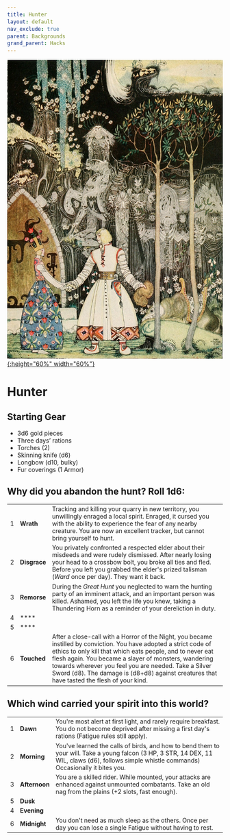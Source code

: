 ```yaml
---
title: Hunter
layout: default
nav_exclude: true
parent: Backgrounds
grand_parent: Hacks
---
```


[![Alt text](/img/backgrounds/hunter.jpg "East of the Sun and West of the Moon, illustrated by Kay Nielsen"){:height="60%" width="60%"}](/img/backgrounds/hunter.jpg)

# Hunter

## Starting Gear

- 3d6 gold pieces
- Three days’ rations
- Torches (2)
- Skinning knife (d6)
- Longbow (d10, bulky)
- Fur coverings (1 Armor)

## Why did you abandon the hunt? Roll 1d6:

|      |                   |                                                              |
| ---- | ----------------- | ------------------------------------------------------------ |
| 1    | **Wrath** | Tracking and killing your quarry in new territory, you unwillingly enraged a local spirit. Enraged, it cursed you with the ability to experience the fear of any nearby creature. You are now an excellent tracker, but cannot bring yourself to hunt. |
| 2    | **Disgrace**  | You privately confronted a respected elder about their misdeeds and were rudely dismissed. After nearly losing your head to a crossbow bolt, you broke all ties and fled. Before you left you grabbed the elder's prized talisman (_Ward_ once per day). They want it back.|
| 3    | **Remorse**  | During the _Great Hunt_ you neglected to warn the hunting party of an imminent attack, and an important person was killed. Ashamed, you left the life you knew, taking a Thundering Horn as a reminder of your dereliction in duty. |
| 4    | ****  | |
| 5    | ****  | |
| 6    | **Touched** | After a close-call with a Horror of the Night, you became instilled by conviction.  You have adopted a strict code of ethics to only kill that which eats people, and to never eat flesh again. You became a slayer of monsters, wandering towards wherever you feel you are needed. Take a Silver Sword (d8). The damage is (d8+d8) against creatures that have tasted the flesh of your kind. |

## Which wind carried your spirit into this world?

|      |      |      |
| ---- | ---- | ---- |
| 1    |**Dawn** | You're most alert at first light, and rarely require breakfast. You do not become deprived after missing a first day's rations (Fatigue rules still apply). |
| 2    |**Morning** | You've learned the calls of birds, and how to bend them to your will. Take a young falcon (3 HP, 3 STR, 14 DEX, 11 WIL, claws (d6), follows simple whistle commands) Occasionally it bites you. |
| 3    |**Afternoon** | You are a skilled rider. While mounted, your attacks are enhanced against unmounted combatants. Take an old nag from the plains (+2 slots, fast enough). |
| 5    |**Dusk** |  |
| 4    |**Evening** |      |
| 6    |**Midnight** | You don't need as much sleep as the others. Once per day you can lose a single Fatigue without having to rest. |
